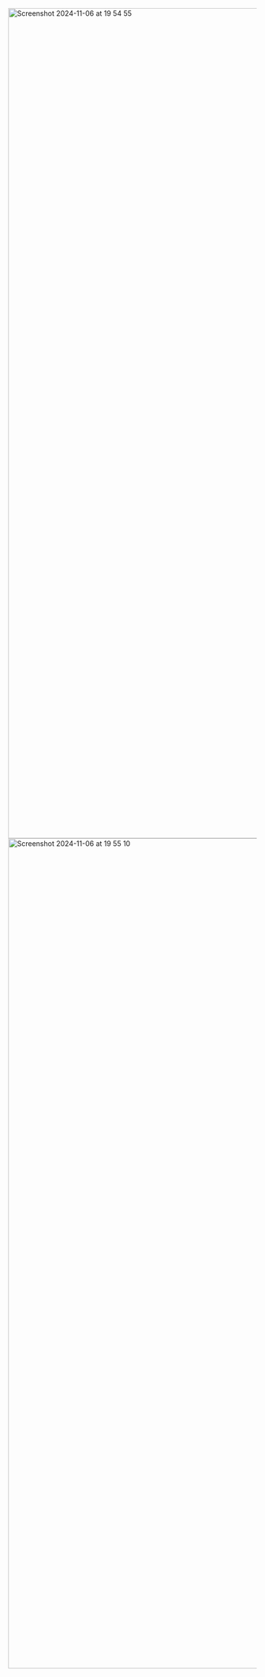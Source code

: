 <img width="1680" alt="Screenshot 2024-11-06 at 19 54 55" src="https://github.com/user-attachments/assets/28601ecc-4c62-40bf-8dec-e26548c59719">
<img width="1680" alt="Screenshot 2024-11-06 at 19 55 10" src="https://github.com/user-attachments/assets/0a9deb9d-e284-4cec-bd29-04b1af3eff03">

